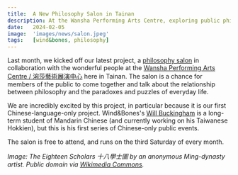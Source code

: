 ```yaml
---
title:  A New Philosophy Salon in Tainan
description: At the Wansha Performing Arts Centre, exploring public philosophy — in Chinese
date:   2024-02-05
image:  'images/news/salon.jpeg'
tags:   [wind&bones, philosophy]
---
```


Last month, we kicked off our latest project, a [philosophy salon](https://www.windandbones.com/projects/wansha/) in collaboration with the wonderful people at the [Wansha Performing Arts Centre / 涴莎藝術展演中心](https://www.wsa.com.tw/) here in Tainan. The salon is a chance for members of the public to come together and talk about the relationship between philosophy and the paradoxes and puzzles of everyday life.

We are incredibly excited by this project, in particular because it is our first Chinese-language-only project. Wind&Bones's [Will Buckingham](https://www.willbuckingham.com) is a long-term student of Mandarin Chinese (and currently working on his Taiwanese Hokkien), but this is his first series of Chinese-only public events.

The salon is free to attend, and runs on the third Saturday of every month.

*Image: The Eighteen Scholars 十八學士圖 by an anonymous Ming-dynasty artist. Public domain via [Wikimedia Commons](https://commons.wikimedia.org/wiki/File:The_Eighteen_Scholars_by_an_anonymous_Ming_artist_3.jpg).*